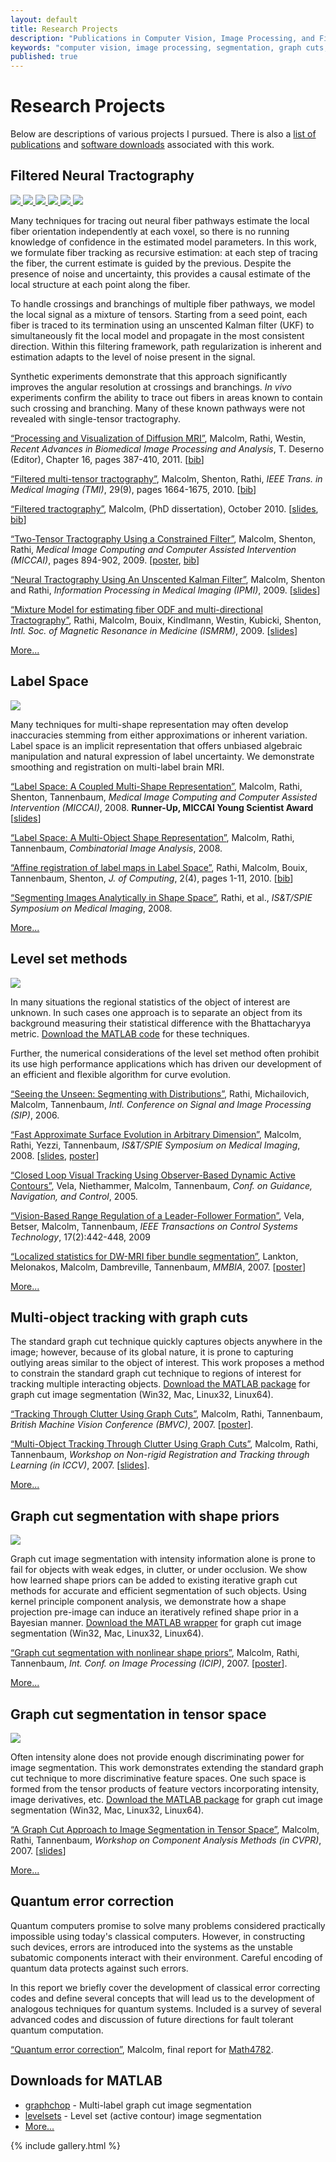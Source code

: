 ```yaml
---
layout: default
title: Research Projects
description: "Publications in Computer Vision, Image Processing, and Filtered Tractography"
keywords: "computer vision, image processing, segmentation, graph cuts, graphcut, level sets, active contours, tracking, matlab, shape, tractography, unscented Kalman filter, UKF, Kalman filtering"
published: true
---
```


# Research Projects

Below are descriptions of various projects I pursued.  There is also a <a
href="index.html">list of publications</a> and <a
href="#downloads-for-matlab">software downloads</a> associated with this work.


## Filtered Neural Tractography

<div class="gallery">
  <a href="images/fibers/case01045_2T_half_fa.png" data-gallery="filtered"
     title="Cut-away showing fibers within left hemisphere.  Fibers are
     colored by fractional anisotropy.  Two-tensor tractography.">
    <img class="thumb" src="images/fibers/case01045_2T_half_fa.png">
    <img class="thumb" src="images/fibers/case01045_3T_half_fa.png">
    <img class="thumb" src="images/fibers/case01045_1T_tc.png">
    <img class="thumb" src="images/fibers/case01045_SH_tc.png">
    <img class="thumb" src="images/fibers/case01045_2T_tc.png">
    <img class="thumb" src="images/fibers/case01045_3T_tc.png">
  </a>
  <a href="images/fibers/case01045_3T_half_fa.png" data-gallery="filtered"
     title="Same view using three-tensor fiber model for tractography."></a>
  <a href="images/fibers/case01045_1T_tc.png" data-gallery="filtered"
     title="Single-tensor streamline tractography through one slice in the
     middle of the brain viewed from the front.  The image backdrop shows many
     bright lateral areas with fibers yet the single-tensor model misses
     these."></a>
  <a href="images/fibers/case01045_SH_tc.png" data-gallery="filtered"
     title="Using spherical harmonics with fiber sharpening finds a few
     lateral projections (highlighted in blue), but still misses much of the
     lateral fiber system."></a>
  <a href="images/fibers/case01045_2T_tc.png" data-gallery="filtered"
     title="Two-tensor tractography is able to navigate into the lateral
     regions missed using either the single-tensor or spherical harmonic
     models."></a>
  <a href="images/fibers/case01045_3T_tc.png" data-gallery="filtered"
     title="Three-tensor tractography picks up even more of the minor fiber
     pathways and cortical insertions."></a>
  <a data-gallery="filtered" type="text/html"
     data-youtube="IPO4yZN3dw8" title="Tracing the entire corpus callosum (from side)"></a>
  <a data-gallery="filtered" type="text/html"
     data-youtube="7ei7ce5BDYM" title="Tracing the entire corpus callosum (from above)"></a>
  <a data-gallery="filtered" type="text/html"
     data-youtube="1dNBWjOykfM" title="Tracing a cross-section of the corpus callosum"></a>
  <a data-gallery="filtered" type="text/html"
     data-youtube="17vTCUuHqRM" title="Intersection of corpus callosum and internal capsule"></a>
  <a data-gallery="filtered" type="text/html"
     data-youtube="BuMacFzzNtM" title="Intersection of corpus callosum and internal capsule"></a>
  <a data-gallery="filtered" type="text/html"
     data-youtube="4oLYRgqj5D8" title="Rotating around the corpus callosum (three-fiber model)"></a>
</div>


Many techniques for tracing out neural fiber pathways estimate the local fiber
orientation independently at each voxel, so there is no running knowledge of
confidence in the estimated model parameters.  In this work, we formulate
fiber tracking as recursive estimation: at each step of tracing the fiber, the
current estimate is guided by the previous.  Despite the presence of noise and
uncertainty, this provides a causal estimate of the local structure at each
point along the fiber.

To handle crossings and branchings of multiple fiber pathways, we model the
local signal as a mixture of tensors.  Starting from a seed point, each fiber
is traced to its termination using an unscented Kalman filter (UKF) to
simultaneously fit the local model and propagate in the most consistent
direction.  Within this filtering framework, path regularization is inherent
and estimation adapts to the level of noise present in the signal.

Synthetic experiments demonstrate that this approach significantly improves
the angular resolution at crossings and branchings.  <i>In vivo</i>
experiments confirm the ability to trace out fibers in areas known to contain
such crossing and branching.  Many of these known pathways were not revealed
with single-tensor tractography.

<a href="malcolm2011pv.pdf">&#8220;Processing and
 Visualization of Diffusion MRI&#8221;</a>, Malcolm, Rathi, Westin, <i>Recent
 Advances in Biomedical Image Processing and Analysis</i>, T. Deserno
 (Editor), Chapter 16, pages 387-410, 2011. [<a
 href="javascript:toggle('malcolm2011pv')">bib</a>]

<div style="display:none" id="malcolm2011pv"><pre>
@incollection{malcolm2011pv,
  author = "J. G. Malcolm and Y. Rathi and C.-F. Westin",
  title = "Processing and Visualization of Diffusion {MRI}",
  booktitle = "Recent Advances in Biomedical Image Processing and Analysis",
  editor = "T. Deserno",
  publisher = "Springer",
  chapter = 16,
  pages = "387--410",
  year = 2011,
  isbn = "978-3-642-15815-5"
}
</pre></div>


<a href="malcolm2010tmi.pdf">&#8220;Filtered multi-tensor tractography&#8221;</a>, Malcolm,
Shenton, Rathi, <i>IEEE Trans. in Medical Imaging (TMI)</i>, 29(9), pages 1664-1675, 2010. [<a
 href="javascript:toggle('malcolm2010tmi')">bib</a>]

<div style="display:none" id="malcolm2010tmi"><pre>
@article{malcolm2010tmi,
  author = "J. G. Malcolm and M. E. Shenton and Y. Rathi",
  title = "Filtered multi-tensor tractography",
  journal = "IEEE Trans. on Medical Imaging",
  volume = 29,
  issue = 9,
  pages = {1664-1675},
  year = 2010,
  doi = {10.1109/TMI.2010.2048121}
}
</pre></div>

<a href="malcolm2010diss.pdf">&#8220;Filtered tractography&#8221;</a>, Malcolm, (PhD dissertation), October 2010. [<a href="malcolm2010diss_slides.pdf">slides</a>, <a
 href="javascript:toggle('malcolm2010diss')">bib</a>]

<div style="display:none" id="malcolm2010diss">
<pre>@phdthesis{malcolm2010diss,
  author = "J. G. Malcolm",
  title = "Filtered tractography",
  school = "Georgia Institute of Technology",
  address = "Atlanta, GA",
  month = October,
  year = 2010,
}
</pre></div>


<a href="malcolm_cukf.pdf">&#8220;Two-Tensor Tractography
Using a Constrained Filter&#8221;</a>, Malcolm, Shenton, Rathi, <i>Medical
Image Computing and Computer Assisted Intervention (MICCAI)</i>, pages
894-902, 2009. [<a href="malcolm_cukf_poster.pdf">poster</a>, <a
 href="javascript:toggle('malcolm_cukf')">bib</a>]

<div style="display:none" id="malcolm_cukf"><pre>
@conference{Malcolm2009miccai,
  author = "J. G. Malcolm and M. E. Shenton and Y. Rathi",
  title = "Two-Tensor Tractography Using a Constrained Filter",
  booktitle = "Medical Image Computing and Computer Assisted Intervention ({MICCAI})",
  pages = "894--902",
  year = 2009
}
</pre></div>

<a href="malcolm_2t.pdf">&#8220;Neural Tractography Using An Unscented
Kalman Filter&#8221;</a>, Malcolm, Shenton and Rathi, <i>Information
Processing in Medical Imaging
(IPMI)</i>, 2009. [<a href="malcolm_2t_slides.pdf">slides</a>]

<a href="others/rathi_watson.pdf">&#8220;Mixture Model for estimating
fiber ODF and multi-directional Tractography&#8221;</a>, Rathi, Malcolm,
Bouix, Kindlmann, Westin, Kubicki, Shenton, <i>Intl. Soc. of Magnetic
Resonance in Medicine (ISMRM)</i>, 2009.
[<a href="others/rathi_watson_slides.pdf">slides</a>]

<a href="/pubs">More...</a>


## Label Space

<img class="thumb" src="images/ls/label_space.png">

Many techniques for multi-shape representation may often develop inaccuracies
stemming from either approximations or inherent variation.  Label space is an
implicit representation that offers unbiased algebraic manipulation and
natural expression of label uncertainty.  We demonstrate smoothing and
registration on multi-label brain MRI.

<a href="malcolm_lss.pdf">&#8220;Label Space: A Coupled
Multi-Shape Representation&#8221;</a>, Malcolm, Rathi, Shenton, Tannenbaum,
<i>Medical Image Computing and Computer Assisted Intervention (MICCAI)</i>,
2008. <b>Runner-Up, MICCAI Young Scientist Award</b> [<a
 href="malcolm_lss_slides.pdf">slides</a>]

<a href="malcolm_ls.pdf">&#8220;Label Space: A
Multi-Object Shape Representation&#8221;</a>, Malcolm, Rathi, Tannenbaum,
<i>Combinatorial Image Analysis</i>, 2008.

<a href="others/rathi_affine.pdf">&#8220;Affine
registration of label maps in Label Space&#8221;</a>, Rathi, Malcolm, Bouix,
Tannenbaum, Shenton, <i>J. of Computing</i>, 2(4), pages 1-11, 2010. [<a
 href="javascript:toggle('rathi_affine')">bib</a>]

<div style="display:none" id="rathi_affine"><pre>
@article{Rathi2010affine,
  title = {Affine registration of label maps in {Label Space}},
  author = {Y. Rathi and J. Malcolm and S. Bouix and A. Tannenbaum and M. E. Shenton},
  journal = {J. of Computing},
  volume = 2,
  number = 4,
  pages = "1--11",
  year = 2010
}
</pre></div>

<a href="others/rathi_segmenting_analytically.pdf">&#8220;Segmenting
Images Analytically in Shape Space&#8221;</a>, Rathi, et al., <i>IS&T/SPIE
Symposium on Medical Imaging</i>, 2008.

<a href="/pubs">More...</a>


## Level set methods


<div class="gallery">
  <a href="images/lsdm/white_matter_front.png" data-gallery="level-set-methods"
     title="Segmentation of white matter in the brain from an MR volume.">
    <img class="thumb" src="images/lsdm/white_matter_front.png"></a>
</div>


In many situations the regional statistics of the object of interest are
unknown.  In such cases one approach is to separate an object from its
background measuring their statistical difference with the Bhattacharyya
metric. <a href="https://github.com/jgmalcolm/levelsets">Download the MATLAB
code</a> for these techniques.

Further, the numerical considerations of the level set method often prohibit
its use high performance applications which has driven our development of an
efficient and flexible algorithm for curve evolution.

<a href="others/rathi_seeing_unseen.pdf">&#8220;Seeing
the Unseen: Segmenting with Distributions&#8221;</a>, Rathi, Michailovich,
Malcolm, Tannenbaum, <i>Intl. Conference on Signal and Image Processing
(SIP)</i>, 2006.

<a href="malcolm_lsdm.pdf">&#8220;Fast Approximate
Surface Evolution in Arbitrary Dimension&#8221;</a>, Malcolm, Rathi, Yezzi,
Tannenbaum, <i>IS&T/SPIE Symposium on Medical Imaging</i>, 2008. [<a
 href="malcolm_lsdt_slides.pdf">slides</a>, <a
 href="malcolm_lsdm_poster.pdf">poster</a>]

<a href="others/vela_closed.pdf">&#8220;Closed Loop
Visual Tracking Using Observer-Based Dynamic Active Contours&#8221;</a>,
Vela, Niethammer, Malcolm, Tannenbaum, <i>Conf. on Guidance, Navigation, and
Control</i>, 2005.

<a href="others/vela_range.pdf">&#8220;Vision-Based
Range Regulation of a Leader-Follower Formation&#8221;</a>, Vela, Betser,
Malcolm, Tannenbaum, <i>IEEE Transactions on Control Systems Technology</i>,
17(2):442-448, 2009

<a href="others/lankton_lsfb.pdf">&#8220;Localized
statistics for DW-MRI fiber bundle segmentation&#8221;</a>, Lankton,
Melonakos, Malcolm, Dambreville, Tannenbaum, <i>MMBIA</i>, 2007. [<a
 href="others/lankton_lsfb_poster.pdf">poster</a>]

<a href="/pubs">More...</a>



## Multi-object tracking with graph cuts

The standard graph cut technique quickly captures objects anywhere in the
image; however, because of its global nature, it is prone to capturing
outlying areas similar to the object of interest.  This work proposes a method
to constrain the standard graph cut technique to regions of interest for
tracking multiple interacting objects.  <a
href="https://github.com/jgmalcolm/graphchop">Download the MATLAB package</a>
for graph cut image segmentation (Win32, Mac, Linux32, Linux64).

<a href="malcolm_dp.pdf">&#8220;Tracking Through Clutter Using Graph
Cuts&#8221;</a>, Malcolm, Rathi, Tannenbaum, <i>British Machine Vision
Conference
(BMVC)</i>, 2007. [<a href="malcolm_dp_poster.pdf">poster</a>].

<a href="malcolm_mdp.pdf">&#8220;Multi-Object Tracking Through Clutter
Using Graph Cuts&#8221;</a>, Malcolm, Rathi, Tannenbaum, <i>Workshop on
Non-rigid Registration and Tracking through Learning (in
ICCV)</i>, 2007. [<a href="malcolm_mdp_slides.pdf">slides</a>].

<a href="/pubs">More...</a>

<!---
#### Videos

Multi-object tracking [<a class="thickbox" href="#TB_inline?width=400&height=326&inlineId=gct_multi">watch</a>]
  <div style="display: none" id="gct_multi"><embed src="http://www.youtube.com/v/91IOJYsB-Gc&autoplay=1" type="application/x-shockwave-flash" width="400" height="316"></embed></div>
  <li>Highly deforming objects [<a class="thickbox" href="#TB_inline?width=400&height=326&inlineId=gct_color">watch</a>]
  <div style="display: none" id="gct_color"><embed src="http://www.youtube.com/v/ubgNJ1rF_r0&autoplay=1" type="application/x-shockwave-flash" width="400" height="316"></embed></div></a>
  <li>Multiple interacting objects [<a class="thickbox" href="#TB_inline?width=400&height=326&inlineId=gct_bme">watch</a>]
  <div style="display: none" id="gct_bme"><embed src="http://www.youtube.com/v/3nji-AQ63Xk&autoplay=1" type="application/x-shockwave-flash" width="400" height="316"></embed></div></a>
  <li>Kalman filtering to compensate for sever camera jitter [<a class="thickbox" href="#TB_inline?width=400&height=326&inlineId=gct_van">watch</a>]
  <div style="display: none" id="gct_van"><embed src="http://www.youtube.com/v/LCuZbgrahsQ&autoplay=1" type="application/x-shockwave-flash" width="400" height="316"></embed></div></a>
  <li>Failure without location prediction (assume object hasn't moved) [<a class="thickbox" href="#TB_inline?width=400&height=326&inlineId=gct_nopredict">watch</a>]
  <div style="display: none" id="gct_nopredict"><embed src="http://www.youtube.com/v/NfaiU7wCYfw&autoplay=1" type="application/x-shockwave-flash" width="400" height="316"></embed></div></a>
  <li>Failure using fixed shape mask [<a class="thickbox" href="#TB_inline?width=400&height=326&inlineId=gct_fixed">watch</a>]
  <div style="display: none" id="gct_fixed"><embed src="http://www.youtube.com/v/R_2VTpdnmbc&autoplay=1" type="application/x-shockwave-flash" width="400" height="316"></embed></div></a>
  <li>Averaged shape mask [<a class="thickbox" href="#TB_inline?width=400&height=326&inlineId=gct_averaged">watch</a>]
  <div style="display: none" id="gct_averaged"><embed src="http://www.youtube.com/v/cJOZQ0s5MLs&autoplay=1" type="application/x-shockwave-flash" width="400" height="316"></embed></div></a>
  <li><a href="http://www.youtube.com/jimimalcolm">More...</a></li>
  </ul>
-->


## Graph cut segmentation with shape priors

<div class="gallery">
  <a href="images/icip07/shark_5_initial.png" data-gallery="icip07"
     title="Initialization of object region">
    <img class="thumb" src="images/icip07/shark_5_final.png"></a>
  <a href="images/icip07/shark_5_noshape.png" data-gallery="icip07"
     title="Segmentation without shape information"></a>
  <a href="images/icip07/shark_5_final.png" data-gallery="icip07"
     title="Segmentation with shape information"></a>
</div>


Graph cut image segmentation with intensity information alone is prone to fail
for objects with weak edges, in clutter, or under occlusion.  We show how
learned shape priors can be added to existing iterative graph cut methods for
accurate and efficient segmentation of such objects.  Using kernel principle
component analysis, we demonstrate how a shape projection pre-image can induce
an iteratively refined shape prior in a Bayesian manner.  <a
href="https://github.com/jgmalcolm/graphchop">Download the MATLAB wrapper</a>
for graph cut image segmentation (Win32, Mac, Linux32, Linux64).

<a href="malcolm_shape.pdf">&#8220;Graph cut segmentation with nonlinear
shape priors&#8221;</a>, Malcolm, Rathi, Tannenbaum, <i>Int. Conf. on Image
Processing
(ICIP)</i>, 2007. [<a href="malcolm_shape_poster.pdf">poster</a>].

<a href="/pubs">More...</a>



## Graph cut segmentation in tensor space

<div class="gallery">
  <a href="images/tensor_cuts/FISH_color_initial.png" data-gallery="tensors"
     title="Initialization of foreground and background regions">
    <img class="thumb" src="images/tensor_cuts/FISH_color_final.png"></a>
  <a href="images/tensor_cuts/FISH_euclidean.png" data-gallery="tensors"
     title="Segmentation assuming a Euclidean space"></a>
  <a href="images/tensor_cuts/FISH_color_final.png" data-gallery="tensors"
     title="Segmentation using appropriate distance metric"></a>
</div>

Often intensity alone does not provide enough discriminating power for image
segmentation.  This work demonstrates extending the standard graph cut
technique to more discriminative feature spaces.  One such space is formed
from the tensor products of feature vectors incorporating intensity, image
derivatives, etc.  <a href="https://github.com/jgmalcolm/graphchop">Download
the MATLAB package</a> for graph cut image segmentation (Win32, Mac, Linux32,
Linux64).

<a href="malcolm_tc.pdf">&#8220;A Graph Cut Approach to
Image Segmentation in Tensor Space&#8221;</a>, Malcolm, Rathi, Tannenbaum,
<i>Workshop on Component Analysis Methods (in CVPR)</i>, 2007. [<a
 href="malcolm_tc_slides.pdf">slides</a>]

<a href="/pubs">More...</a>



## Quantum error correction

Quantum computers promise to solve many problems considered practically
impossible using today's classical computers.  However, in constructing such
devices, errors are introduced into the systems as the unstable subatomic
components interact with their environment.  Careful encoding of quantum data
protects against such errors.

In this report we briefly cover the development of classical error correcting
codes and define several concepts that will lead us to the development of
analogous techniques for quantum systems. Included is a survey of several
advanced codes and discussion of future directions for fault tolerant quantum
computation.

<a href="malcolm_qec.pdf">&#8220;Quantum error correction&#8221;</a>,
Malcolm, final report for <a
href="http://www.math.gatech.edu/~jeanbel/4782">Math4782</a>.



## Downloads for MATLAB

* <a href="https://github.com/jgmalcolm/graphchop">graphchop</a> - Multi-label graph cut image segmentation
* <a href="https://github.com/jgmalcolm/levelsets">levelsets</a> - Level set (active contour) image segmentation
* <a href="https://github.com/jgmalcolm">More...</a>



{% include gallery.html %}


<script type="text/javascript">
function toggle(id)
{
  var e = document.getElementById(id);
  e.style.display = (e.style.display == 'none') ? 'block' : 'none';
}
</script>
